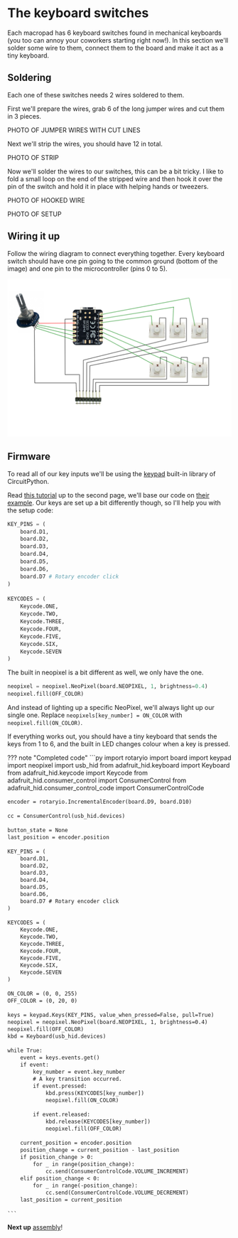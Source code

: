 # The keyboard switches

Each macropad has 6 keyboard switches found in mechanical keyboards (you too can annoy your coworkers starting right now!). In this section we'll solder some wire to them, connect them to the board and make it act as a tiny keyboard.

## Soldering

Each one of these switches needs 2 wires soldered to them.

First we'll prepare the wires, grab 6 of the long jumper wires and cut them in 3 pieces.

PHOTO OF JUMPER WIRES WITH CUT LINES

Next we'll strip the wires, you should have 12 in total.

PHOTO OF STRIP

Now we'll solder the wires to our switches, this can be a bit tricky. I like to fold a small loop on the end of the stripped wire and then hook it over the pin of the switch and hold it in place with helping hands or tweezers.

PHOTO OF HOOKED WIRE

PHOTO OF SETUP

## Wiring it up

Follow the wiring diagram to connect everything together. Every keyboard switch should have one pin going to the common ground (bottom of the image) and one pin to the microcontroller (pins 0 to 5).

![Wiring diagram](assets/wiring.png "Wiring diagram")

## Firmware

To read all of our key inputs we'll be using the [keypad](https://docs.circuitpython.org/en/latest/shared-bindings/keypad/index.html) built-in library of CircuitPython.

Read [this tutorial](https://learn.adafruit.com/key-pad-matrix-scanning-in-circuitpython/overview) up to the second page, we'll base our code on [their example](https://learn.adafruit.com/key-pad-matrix-scanning-in-circuitpython/keys-one-key-per-pin#macropad-example-3099041). Our keys are set up a bit differently though, so I'll help you with the setup code:

```py
KEY_PINS = (
    board.D1,
    board.D2,
    board.D3,
    board.D4,
    board.D5,
    board.D6,
    board.D7 # Rotary encoder click
)

KEYCODES = (
    Keycode.ONE,
    Keycode.TWO,
    Keycode.THREE,
    Keycode.FOUR,
    Keycode.FIVE,
    Keycode.SIX,
    Keycode.SEVEN
)
```

The built in neopixel is a bit different as well, we only have the one.

```py
neopixel = neopixel.NeoPixel(board.NEOPIXEL, 1, brightness=0.4)
neopixel.fill(OFF_COLOR)
```

And instead of lighting up a specific NeoPixel, we'll always light up our single one. Replace `neopixels[key_number] = ON_COLOR` with `neopixel.fill(ON_COLOR)`.

If everything works out, you should have a tiny keyboard that sends the keys from 1 to 6, and the built in LED changes colour when a key is pressed.

??? note "Completed code"
    ```py
    import rotaryio
    import board
    import keypad
    import neopixel
    import usb_hid
    from adafruit_hid.keyboard import Keyboard
    from adafruit_hid.keycode import Keycode
    from adafruit_hid.consumer_control import ConsumerControl
    from adafruit_hid.consumer_control_code import ConsumerControlCode

    encoder = rotaryio.IncrementalEncoder(board.D9, board.D10)

    cc = ConsumerControl(usb_hid.devices)

    button_state = None
    last_position = encoder.position

    KEY_PINS = (
        board.D1,
        board.D2,
        board.D3,
        board.D4,
        board.D5,
        board.D6,
        board.D7 # Rotary encoder click
    )

    KEYCODES = (
        Keycode.ONE,
        Keycode.TWO,
        Keycode.THREE,
        Keycode.FOUR,
        Keycode.FIVE,
        Keycode.SIX,
        Keycode.SEVEN
    )

    ON_COLOR = (0, 0, 255)
    OFF_COLOR = (0, 20, 0)

    keys = keypad.Keys(KEY_PINS, value_when_pressed=False, pull=True)
    neopixel = neopixel.NeoPixel(board.NEOPIXEL, 1, brightness=0.4)
    neopixel.fill(OFF_COLOR)
    kbd = Keyboard(usb_hid.devices)

    while True:
        event = keys.events.get()
        if event:
            key_number = event.key_number
            # A key transition occurred.
            if event.pressed:
                kbd.press(KEYCODES[key_number])
                neopixel.fill(ON_COLOR)

            if event.released:
                kbd.release(KEYCODES[key_number])
                neopixel.fill(OFF_COLOR)

        current_position = encoder.position
        position_change = current_position - last_position
        if position_change > 0:
            for _ in range(position_change):
                cc.send(ConsumerControlCode.VOLUME_INCREMENT)
        elif position_change < 0:
            for _ in range(-position_change):
                cc.send(ConsumerControlCode.VOLUME_DECREMENT)
        last_position = current_position

    ```

**Next up** [assembly](assembly.md)!
